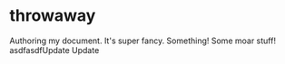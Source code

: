 # throwaway

Authoring my document. It's super fancy.
Something! Some moar stuff!
asdfasdfUpdate
Update

